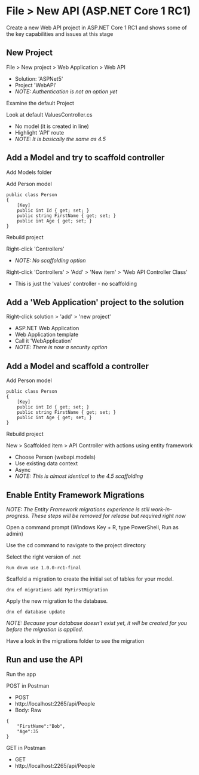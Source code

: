 
# File > New API (ASP.NET Core 1 RC1)
Create a new Web API project in ASP.NET Core 1 RC1 and shows some of the key capabilities and issues at this stage

## New Project
File > New project > Web Application > Web API
* Solution: 'ASPNet5'
* Project 'WebAPI'
* *NOTE: Authentication is not an option yet*

Examine the default Project

Look at default ValuesController.cs
* No model (it is created in line)
* Highlight 'API' route
* *NOTE: It is basically the same as 4.5*

## Add a Model and try to scaffold controller
Add Models folder

Add Person model
```
public class Person
{
    [Key]
    public int Id { get; set; }
    public string FirstName { get; set; }
    public int Age { get; set; }
}
```
	
Rebuild project

Right-click 'Controllers' 
* *NOTE: No scaffolding option*
	
Right-click 'Controllers' > 'Add' > 'New item' > 'Web API Controller Class'
* This is just the 'values' controller - no scaffolding

## Add a 'Web Application' project to the solution
Right-click solution > 'add' > 'new project'
* ASP.NET Web Application
* Web Application template
* Call it 'WebApplication'
* *NOTE: There is now a security option*
	
## Add a Model and scaffold a controller
Add Person model
```
public class Person
{
    [Key]
    public int Id { get; set; }
    public string FirstName { get; set; }
    public int Age { get; set; }
}
```
	
Rebuild project

New > Scaffolded item > API Controller with actions using entity framework
* Choose Person (webapi.models)
* Use existing data context
* Async
* *NOTE: This is almost identical to the 4.5 scaffolding*

## Enable Entity Framework Migrations
*NOTE: The Entity Framework migrations experience is still work-in-progress. These steps will be removed for release but required right now*

Open a command prompt (Windows Key + R, type PowerShell, Run as admin)

Use the cd command to navigate to the project directory

Select the right version of .net
```
Run dnvm use 1.0.0-rc1-final
```

Scaffold a migration to create the initial set of tables for your model.
```
dnx ef migrations add MyFirstMigration
```

Apply the new migration to the database. 
```
dnx ef database update
```
*NOTE: Because your database doesn’t exist yet, it will be created for you before the migration is applied.*

Have a look in the migrations folder to see the migration

## Run and use the API
Run the app

POST in Postman
* POST
* http://localhost:2265/api/People
* Body: Raw
```
{
    "FirstName":"Bob",
    "Age":35 
}
```
	
GET in Postman
* GET
* http://localhost:2265/api/People